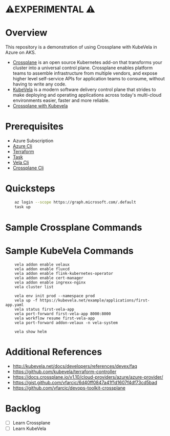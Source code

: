 # ⚠️EXPERIMENTAL ⚠️

# Overview

This repository is a demonstration of using Crossplane with KubeVela in Azure on AKS.

* [Crossplane](https://www.crossplane.io/) is an open source Kubernetes add-on that transforms your cluster into a universal control plane. Crossplane enables platform teams to assemble infrastructure from multiple vendors, and expose higher level self-service APIs for application teams to consume, without having to write any code.
* [KubeVela](https://kubevela.io/docs/) is a modern software delivery control plane that strides to make deploying and operating applications across today's multi-cloud environments easier, faster and more reliable.  
* [Crossplane with Kubevela](https://kubevela.io/docs/platform-engineers/crossplane/)

# Prerequisites 
* Azure Subscription
* [Azure Cli](https://github.com/briandenicola/tooling/blob/main/azure-cli.sh)
* [Terraform](https://github.com/briandenicola/tooling/blob/main/terraform.sh)
* [Task](https://github.com/briandenicola/tooling/blob/main/task.sh)
* [Vela Cli](https://github.com/briandenicola/tooling/blob/main/kubevela.sh)
* [Crossplane Cli](https://github.com/briandenicola/tooling/blob/main/crossplane.sh)

# Quicksteps
```bash
    az login --scope https://graph.microsoft.com/.default
    task up
```

# Sample Crossplane Commands

# Sample KubeVela Commands
```
    vela addon enable velaux
    vela addon enable fluxcd
    vela addon enable flink-kubernetes-operator   
    vela addon enable cert-manager
    vela addon enable ingrexx-nginx
    vela cluster list
    
    vela env init prod --namespace prod
    vela up -f https://kubevela.net/example/applications/first-app.yaml
    vela status first-vela-app
    vela port-forward first-vela-app 8000:8000
    vela workflow resume first-vela-app
    vela port-forward addon-velaux -n vela-system

    vela show helm

```

# Additional References
* http://kubevela.net/docs/developers/references/devex/faq
* https://github.com/kubevela/terraform-controller
* https://docs.crossplane.io/v1.10/cloud-providers/azure/azure-provider/
* https://gist.github.com/vfarcic/6d40ff0847a41f1d1607f4df73cd5bad
* https://github.com/vfarcic/devops-toolkit-crossplane

# Backlog
- [ ] Learn Crossplane
- [ ] Learn KubeVela
